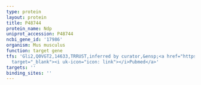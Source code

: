 ```yaml
---
type: protein
layout: protein
title: P48744
protein_name: Ndp
uniprot_accession: P48744
ncbi_gene_id: '17986'
organism: Mus musculus
function: target gene
tfs: 'Gli2,Q0VGT2,14633,TRRUST,inferred by curator,&ensp;<a href="https://www.ncbi.nlm.nih.gov/pubmed/?term=23201751%5Buid%5D"
  target="_blank"><i uk-icon="icon: link"></i>Pubmed</a>'
targets: ''
binding_sites: ''
---
```

